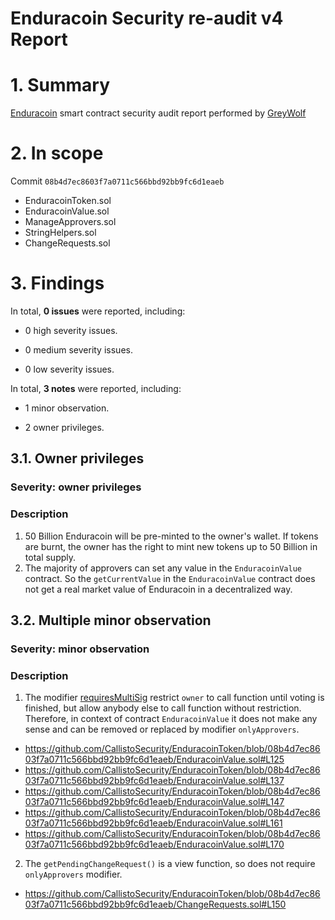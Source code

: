 # Enduracoin Security re-audit v4 Report

# 1. Summary

[Enduracoin](https://github.com/CallistoSecurity/EnduracoinToken/tree/main) smart contract security audit report performed by [GreyWolf](https://github.com/greywolf12)

# 2. In scope

Commit `08b4d7ec8603f7a0711c566bbd92bb9fc6d1eaeb`

- EnduracoinToken.sol
- EnduracoinValue.sol
- ManageApprovers.sol
- StringHelpers.sol
- ChangeRequests.sol

# 3. Findings

In total, **0 issues** were reported, including:

- 0 high severity issues.

- 0 medium severity issues.

- 0 low severity issues.

In total, **3 notes** were reported, including:

- 1 minor observation.

- 2 owner privileges.


## 3.1. Owner privileges

### Severity: owner privileges

### Description

1. 50 Billion Enduracoin will be pre-minted to the owner's wallet. If tokens are burnt, the owner has the right to mint new tokens up to 50 Billion in total supply.
2. The majority of approvers can set any value in the `EnduracoinValue` contract. So the `getCurrentValue` in the `EnduracoinValue` contract does not get a real market value of Enduracoin in a decentralized way.


## 3.2. Multiple minor observation

### Severity: minor observation

### Description

1. The modifier [requiresMultiSig](https://github.com/CallistoSecurity/EnduracoinToken/blob/08b4d7ec8603f7a0711c566bbd92bb9fc6d1eaeb/ChangeRequests.sol#L68) restrict `owner` to call function until voting is finished, but allow anybody else to call function without restriction. Therefore, in context of contract `EnduracoinValue` it does not make any sense and can be removed or replaced by modifier `onlyApprovers`.
- https://github.com/CallistoSecurity/EnduracoinToken/blob/08b4d7ec8603f7a0711c566bbd92bb9fc6d1eaeb/EnduracoinValue.sol#L125
- https://github.com/CallistoSecurity/EnduracoinToken/blob/08b4d7ec8603f7a0711c566bbd92bb9fc6d1eaeb/EnduracoinValue.sol#L137
- https://github.com/CallistoSecurity/EnduracoinToken/blob/08b4d7ec8603f7a0711c566bbd92bb9fc6d1eaeb/EnduracoinValue.sol#L147
- https://github.com/CallistoSecurity/EnduracoinToken/blob/08b4d7ec8603f7a0711c566bbd92bb9fc6d1eaeb/EnduracoinValue.sol#L161
- https://github.com/CallistoSecurity/EnduracoinToken/blob/08b4d7ec8603f7a0711c566bbd92bb9fc6d1eaeb/EnduracoinValue.sol#L170


2. The `getPendingChangeRequest()` is a view function, so does not require `onlyApprovers` modifier.
- https://github.com/CallistoSecurity/EnduracoinToken/blob/08b4d7ec8603f7a0711c566bbd92bb9fc6d1eaeb/ChangeRequests.sol#L150


